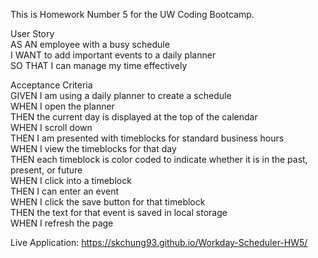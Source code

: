 This is Homework Number 5 for the UW Coding Bootcamp.

User Story</br>
AS AN employee with a busy schedule</br>
I WANT to add important events to a daily planner</br>
SO THAT I can manage my time effectively</br>

Acceptance Criteria</br>
GIVEN I am using a daily planner to create a schedule</br>
WHEN I open the planner</br>
THEN the current day is displayed at the top of the calendar</br>
WHEN I scroll down</br>
THEN I am presented with timeblocks for standard business hours</br>
WHEN I view the timeblocks for that day</br>
THEN each timeblock is color coded to indicate whether it is in the past, present, or future</br>
WHEN I click into a timeblock</br>
THEN I can enter an event</br>
WHEN I click the save button for that timeblock</br>
THEN the text for that event is saved in local storage</br>
WHEN I refresh the page</br>

Live Application: https://skchung93.github.io/Workday-Scheduler-HW5/
